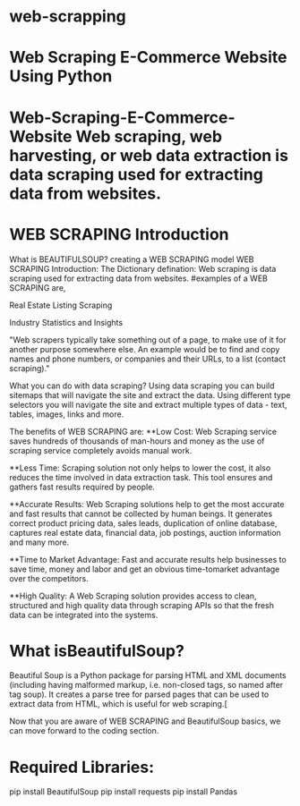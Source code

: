 # web-scrapping

# Web Scraping E-Commerce Website Using Python

Web-Scraping-E-Commerce-Website
Web scraping, web harvesting, or web data extraction is data scraping used for extracting data from websites.
==========================

# WEB SCRAPING Introduction
What is BEAUTIFULSOUP?
creating a WEB SCRAPING model WEB SCRAPING Introduction: The Dictionary defination:
Web scraping is data scraping used for extracting data from websites.
#examples of a WEB SCRAPING are,

Real Estate Listing Scraping

Industry Statistics and Insights

"Web scrapers typically take something out of a page, to make use of it for another purpose somewhere else. An example would be to find and copy names and phone numbers, or companies and their URLs, to a list (contact scraping)."

What you can do with data scraping? Using data scraping you can build sitemaps that will navigate the site and extract the data. Using different type selectors you will navigate the site and extract multiple types of data - text, tables, images, links and more.

The benefits of WEB SCRAPING are: **Low Cost: Web Scraping service saves hundreds of thousands of man-hours and money as the use of scraping service completely avoids manual work.

**Less Time: Scraping solution not only helps to lower the cost, it also reduces the time involved in data extraction task. This tool ensures and gathers fast results required by people.

**Accurate Results: Web Scraping solutions help to get the most accurate and fast results that cannot be collected by human beings. It generates correct product pricing data, sales leads, duplication of online database, captures real estate data, financial data, job postings, auction information and many more.

**Time to Market Advantage: Fast and accurate results help businesses to save time, money and labor and get an obvious time-tomarket advantage over the competitors.

**High Quality: A Web Scraping solution provides access to clean, structured and high quality data through scraping APIs so that the fresh data can be integrated into the systems.

# What isBeautifulSoup?
Beautiful Soup is a Python package for parsing HTML and XML documents (including having malformed markup, i.e. non-closed tags, so named after tag soup). It creates a parse tree for parsed pages that can be used to extract data from HTML, which is useful for web scraping.[

Now that you are aware of WEB SCRAPING and BeautifulSoup basics, we can move forward to the coding section.

# Required Libraries:
pip install BeautifulSoup pip install requests pip install Pandas

